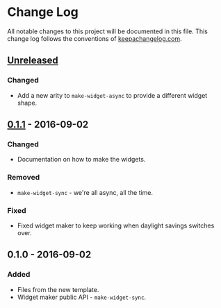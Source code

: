 # Change Log
All notable changes to this project will be documented in this file. This change log follows the conventions of [keepachangelog.com](http://keepachangelog.com/).

## [Unreleased]
### Changed
- Add a new arity to `make-widget-async` to provide a different widget shape.

## [0.1.1] - 2016-09-02
### Changed
- Documentation on how to make the widgets.

### Removed
- `make-widget-sync` - we're all async, all the time.

### Fixed
- Fixed widget maker to keep working when daylight savings switches over.

## 0.1.0 - 2016-09-02
### Added
- Files from the new template.
- Widget maker public API - `make-widget-sync`.

[Unreleased]: https://github.com/your-name/producer-consumer-workflow/compare/0.1.1...HEAD
[0.1.1]: https://github.com/your-name/producer-consumer-workflow/compare/0.1.0...0.1.1
